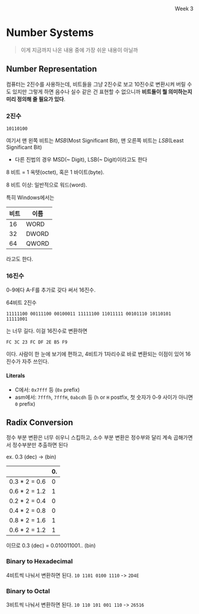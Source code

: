 <p align=right>Week 3</p>

# Number Systems
> 이게 지금까지 나온 내용 중에 가장 쉬운 내용이 아닐까

## Number Representation
컴퓨터는 2진수를 사용하는데, 비트들을 그냥 2진수로 보고 10진수로 변환시켜 버릴 수도 있지만
그렇게 하면 음수나 실수 같은 건 표현할 수 없으니까 **비트들이 뭘 의미하는지 미리 정의해 줄 필요가 있다**.

### 2진수
`10110100`

여기서 맨 왼쪽 비트는 *MSB*(Most Significant Bit), 맨 오른쪽 비트는 *LSB*(Least Significant Bit)
* 다른 진법의 경우 MSD(~ Digit), LSB(~ Digit)이라고도 한다

8 비트 = 1 옥텟(octet), 혹은 1 바이트(byte).

8 비트 이상: 일반적으로 워드(word).

특히 Windows에서는

| 비트 | 이름 |
| --- | --- |
| 16 | WORD |
| 32 | DWORD |
| 64 | QWORD |

라고도 한다.

### 16진수
0-9에다 A-F를 추가로 갖다 써서 16진수.

64비트 2진수

`11111100 00111100 00100011 11111100 11011111 00101110 10110101 11111001`

는 너무 길다. 이걸 16진수로 변환하면

`FC 3C 23 FC DF 2E B5 F9`

이다. 사람이 한 눈에 보기에 편하고, 4비트가 1자리수로 바로 변환되는 이점이 있어 16진수가 자주 쓰인다.

#### Literals
* C에서: `0x7fff` 등 (`0x` prefix)
* asm에서: `7fffh`, `7fffH`, `0abcdh` 등 (`h` or `H` postfix, 첫 숫자가 0-9 사이가 아니면 `0` prefix)

## Radix Conversion
정수 부분 변환은 너무 쉬우니 스킵하고, 소수 부분 변환은 정수부와 달리 계속 곱해가면서 정수부분만 추출하면 된다

ex. 0.3 (dec) -> (bin)

| | 0. |
| - | - |
| 0.3 * 2 = 0.6 | 0 |
| 0.6 * 2 = 1.2 | 1 |
| 0.2 * 2 = 0.4 | 0 |
| 0.4 * 2 = 0.8 | 0 |
| 0.8 * 2 = 1.6 | 1 |
| 0.6 * 2 = 1.2 | 1 |

이므로 0.3 (dec) = 0.010011001.. (bin)

### Binary to Hexadecimal
4비트씩 나눠서 변환하면 된다. `10 1101 0100 1110` -> `2D4E`

### Binary to Octal
3비트씩 나눠서 변환하면 된다. `10 110 101 001 110` -> `26516`
